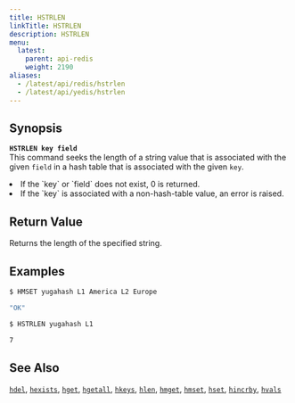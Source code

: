 ```yaml
---
title: HSTRLEN
linkTitle: HSTRLEN
description: HSTRLEN
menu:
  latest:
    parent: api-redis
    weight: 2190
aliases:
  - /latest/api/redis/hstrlen
  - /latest/api/yedis/hstrlen
---
```


## Synopsis
<b>`HSTRLEN key field`</b><br>
This command seeks the length of a string value that is associated with the given `field` in a hash table that is associated with the given `key`.
<li>If the `key` or `field` does not exist, 0 is returned.</li>
<li>If the `key` is associated with a non-hash-table value, an error is raised.</li>

## Return Value
Returns the length of the specified string.

## Examples
```{.sh .copy .separator-dollar}
$ HMSET yugahash L1 America L2 Europe
```
```sh
"OK"
```
```{.sh .copy .separator-dollar}
$ HSTRLEN yugahash L1
```
```sh
7
```

## See Also
[`hdel`](../hdel/), [`hexists`](../hexists/), [`hget`](../hget/), [`hgetall`](../hgetall/), [`hkeys`](../hkeys/), [`hlen`](../hlen/), [`hmget`](../hmget/), [`hmset`](../hmset/), [`hset`](../hset/), [`hincrby`](../hincrby/), [`hvals`](../hvals/)
